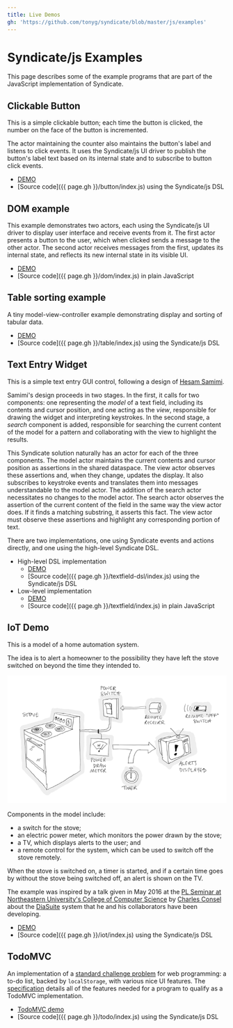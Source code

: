 ```yaml
---
title: Live Demos
gh: 'https://github.com/tonyg/syndicate/blob/master/js/examples'
---
```


# Syndicate/js Examples

This page describes some of the example programs that are part of the
JavaScript implementation of Syndicate.

## Clickable Button

This is a simple clickable button; each time the button is clicked,
the number on the face of the button is incremented.

The actor maintaining the counter also maintains the button's label
and listens to click events. It uses the Syndicate/js UI driver to
publish the button's label text based on its internal state and to
subscribe to button click events.

 - [DEMO](button/)
 - [Source code]({{ page.gh }}/button/index.js) using the Syndicate/js DSL

## DOM example

This example demonstrates two actors, each using the Syndicate/js UI
driver to display user interface and receive events from it. The first
actor presents a button to the user, which when clicked sends a
message to the other actor. The second actor receives messages from
the first, updates its internal state, and reflects its new internal
state in its visible UI.

 - [DEMO](dom/)
 - [Source code]({{ page.gh }}/dom/index.js) in plain JavaScript

## Table sorting example

A tiny model-view-controller example demonstrating display and sorting
of tabular data.

 - [DEMO](table/)
 - [Source code]({{ page.gh }}/table/index.js) using the Syndicate/js DSL

## Text Entry Widget

This is a simple text entry GUI control, following a design of
[Hesam Samimi](http://www.hesam.us/cs/cooplangs/textfield.pdf).

Samimi's design proceeds in two stages. In the first, it calls for two
components: one representing the *model* of a text field, including
its contents and cursor position, and one acting as the *view*,
responsible for drawing the widget and interpreting keystrokes. In the
second stage, a *search* component is added, responsible for searching
the current content of the model for a pattern and collaborating with
the view to highlight the results.

This Syndicate solution naturally has an actor for each of the three
components. The model actor maintains the current contents and cursor
position as assertions in the shared dataspace. The view actor
observes these assertions and, when they change, updates the display.
It also subscribes to keystroke events and translates them into
messages understandable to the model actor. The addition of the search
actor necessitates no changes to the model actor. The search actor
observes the assertion of the current content of the field in the same
way the view actor does. If it finds a matching substring, it asserts
this fact. The view actor must observe these assertions and highlight
any corresponding portion of text.

There are two implementations, one using Syndicate events and actions
directly, and one using the high-level Syndicate DSL.

 - High-level DSL implementation
    - [DEMO](textfield-dsl/)
    - [Source code]({{ page.gh }}/textfield-dsl/index.js) using the Syndicate/js DSL
 - Low-level implementation
    - [DEMO](textfield/)
    - [Source code]({{ page.gh }}/textfield/index.js) in plain JavaScript

## IoT Demo

This is a model of a home automation system.

The idea is to alert a homeowner to the possibility they have left the
stove switched on beyond the time they intended to.

![IoT Example](iot/iot-example.png)

Components in the model include:

 - a switch for the stove;
 - an electric power meter, which monitors the power drawn by the
   stove;
 - a TV, which displays alerts to the user; and
 - a remote control for the system, which can be used to switch off
   the stove remotely.

When the stove is switched on, a timer is started, and if a certain
time goes by without the stove being switched off, an alert is shown
on the TV.

The example was inspired by a talk given in May 2016 at the
[PL Seminar at Northeastern University's College of Computer Science](http://prl.ccs.neu.edu/seminars.html)
by
[Charles Consel](http://phoenix.inria.fr/index.php/members/54-charles-consel)
about the
[DiaSuite](http://phoenix.inria.fr/research-projects/diasuite) system
that he and his collaborators have been developing.

 - [DEMO](iot/)
 - [Source code]({{ page.gh }}/iot/index.js) using the Syndicate/js DSL

## TodoMVC

An implementation of a
[standard challenge problem](http://todomvc.com/) for web programming:
a to-do list, backed by `localStorage`, with various nice UI features.
The
[specification](https://github.com/tastejs/todomvc/blob/master/app-spec.md)
details all of the features needed for a program to qualify as a
TodoMVC implementation.

 - [TodoMVC demo](todo/)
 - [Source code]({{ page.gh }}/todo/index.js) using the Syndicate/js DSL
